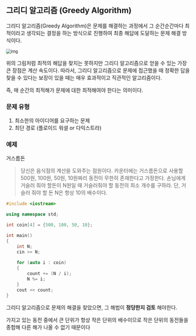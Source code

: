 ## 그리디 알고리즘 (Greedy Algorithm)

그리디 알고리즘(Greedy Algorithm)은 문제를 해결하는 과정에서 그 순간순간마다 최적이라고 생각되는 결정을 하는 방식으로 진행하여 최종 해답에 도달하는 문제 해결 방식이다.

<img src="https://media.vlpt.us/post-images/cyranocoding/c8b8eff0-b228-11e9-89af-8fc0a61dbc3e/1CeFxqV8wFf2NaQm1hqYGMQ.png" alt="img" style="zoom: 80%;" />

위의 그림처럼 최적의 해답을 찾지는 못하지만 그리디 알고리즘으로 얻을 수 있는 가장 큰 장점은 계산 속도이다. 따라서, 그리디 알고리즘으로 문제에 접근했을 때 정확한 답을 찾을 수 있다는 보장이 있을 때는 매우 효과적이고 직관적인 알고리즘이다.

즉, 매 순간의 최적해가 문제에 대한 최적해여야 한다는 의미이다. 

### 문제 유형

1. 최소한의 아이디어를 요구하는 문제
2. 최단 경로 (플로이드 워셜 or 다익스트라) 

### 예제 

거스름돈

> 당신은 음식점의 계산을 도와주는 점원이다. 카운터에는 거스름돈으로 사용할 500원, 100원, 50원, 10원짜리 동전이 무한히 존재한다고 가정한다. 손님에게 거슬러 줘야 할돈이 N원일 때 거슬러줘야 할 동전의 최소 개수를 구하라. 단, 거슬러 줘야 할 돈 N은 항상 10의 배수이다.

```c++
#include <iostream>

using namespace std;

int coin[4] = {500, 100, 50, 10};

int main()
{
	int N;
    cin >> N;
    
   	for (auto i : coin)
    {
        count += (N / i);
        N %= i;
    }
    cout << count;
}
```

그리디 알고리즘으로 문제의 해결을 찾았으면, 그 해법이 **정당한지 검토** 해야한다.

가지고 있는 동전 중에서 큰 단위가 항상 작은 단위의 배수이므로 작은 단위의 동전들을 종합해 다른 해가 나올 수 없기 때문이다